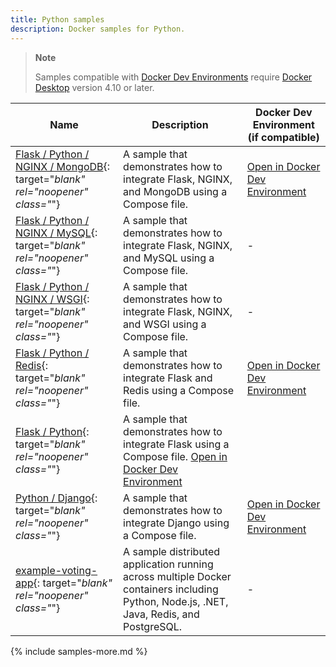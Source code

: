 ```yaml
---
title: Python samples
description: Docker samples for Python.
---
```


> **Note**
>
> Samples compatible with [Docker Dev Environments](../desktop/dev-environments/index.md) require [Docker Desktop](../get-docker.md) version 4.10 or later.

| Name | Description | Docker Dev Environment (if compatible) |
| ---- | ----------- | -------------------------------------- |
| [Flask / Python / NGINX / MongoDB](https://github.com/docker/awesome-compose/tree/master/nginx-flask-mongo){: target="_blank" rel="noopener" class="_"} | A sample that demonstrates how to integrate Flask, NGINX, and MongoDB using a Compose file. | [Open in Docker Dev Environment](https://open.docker.com/dashboard/dev-envs?url=https://github.com/docker/awesome-compose/tree/master/nginx-flask-mongo) |
| [Flask / Python / NGINX / MySQL](https://github.com/docker/awesome-compose/tree/master/nginx-flask-mysql){: target="_blank" rel="noopener" class="_"} | A sample that demonstrates how to integrate Flask, NGINX, and MySQL using a Compose file. | - |
| [Flask / Python / NGINX / WSGI](https://github.com/docker/awesome-compose/tree/master/nginx-wsgi-flask){: target="_blank" rel="noopener" class="_"} | A sample that demonstrates how to integrate Flask, NGINX, and WSGI using a Compose file. | - |
| [Flask / Python / Redis](https://github.com/docker/awesome-compose/tree/master/flask-redis){: target="_blank" rel="noopener" class="_"} | A sample that demonstrates how to integrate Flask and Redis using a Compose file. | [Open in Docker Dev Environment](https://open.docker.com/dashboard/dev-envs?url=https://github.com/docker/awesome-compose/tree/master/flask-redis) |
| [Flask / Python](https://github.com/docker/awesome-compose/tree/master/flask){: target="_blank" rel="noopener" class="_"} | A sample that demonstrates how to integrate Flask using a Compose file. [Open in Docker Dev Environment](https://open.docker.com/dashboard/dev-envs?url=https://github.com/docker/awesome-compose/tree/master/flask) |
| [Python / Django](https://github.com/docker/awesome-compose/tree/master/django){: target="_blank" rel="noopener" class="_"} | A sample that demonstrates how to integrate Django using a Compose file. | [Open in Docker Dev Environment](https://open.docker.com/dashboard/dev-envs?url=https://github.com/docker/awesome-compose/tree/master/django) |
| [example-voting-app](https://github.com/dockersamples/example-voting-app){: target="_blank" rel="noopener" class="_"} | A sample distributed application running across multiple Docker containers including Python, Node.js, .NET, Java, Redis, and PostgreSQL. | - |

{% include samples-more.md %}